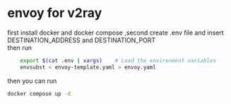 # envoy for v2ray

  first install docker and docker compose ,second create .env file and insert DESTINATION_ADDRESS and DESTINATION_PORT <br/>
  then run 
``` bash 
    export $(cat .env | xargs)    # Load the environment variables
    envsubst < envoy-template.yaml > envoy.yaml
```

then you can run 
``` bash
docker compose up -d
```